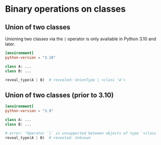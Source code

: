 # Binary operations on classes

## Union of two classes

Unioning two classes via the `|` operator is only available in Python 3.10 and later.

```toml
[environment]
python-version = "3.10"
```

```py
class A: ...
class B: ...

reveal_type(A | B)  # revealed: UnionType | <class 'A'>
```

## Union of two classes (prior to 3.10)

```toml
[environment]
python-version = "3.9"
```

```py
class A: ...
class B: ...

# error: "Operator `|` is unsupported between objects of type `<class 'A'>` and `<class 'B'>`"
reveal_type(A | B)  # revealed: Unknown
```
